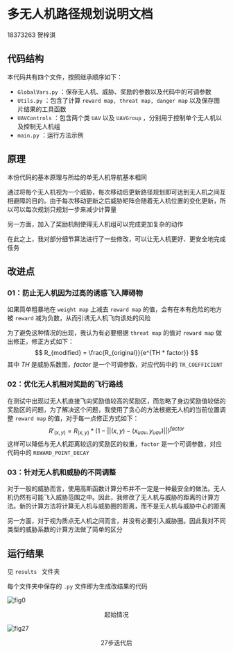 # 多无人机路径规划说明文档

18373263 贺梓淇

## 代码结构

本代码共有四个文件，按照继承顺序如下：

- `GlobalVars.py` ：保存无人机、威胁、奖励的参数以及代码中的可调参数
- `Utils.py` ：包含了计算 `reward map, threat map, danger map` 以及保存图片结果的工具函数
- `UAVControls` ：包含两个类 `UAV` 以及 `UAVGroup` ，分别用于控制单个无人机以及控制无人机组
- `main.py` ：运行方法示例

## 原理

本份代码的基本原理与所给的单无人机导航基本相同

通过将每个无人机视为一个威胁，每次移动后更新路径规划即可达到无人机之间互相避障的目的。由于每次移动更新之后威胁矩阵会随着无人机位置的变化更新，所以可以每次规划只规划一步来减少计算量

另一方面，加入了奖励机制使得无人机组可以完成更加复杂的动作

在此之上，我对部分细节算法进行了一些修改，可以让无人机更好、更安全地完成任务

## 改进点

### 01：防止无人机因为过高的诱惑飞入障碍物

如果简单粗暴地在 `weight map` 上减去 `reward map` 的值，会有在本有危险的地方被 `reward` 减为负数，从而引诱无人机飞向该处的风险

为了避免这种情况的出现，我认为有必要根据 `threat map` 的值对 `reward map` 做出修正，修正方式如下：
$$
R_{modified} = \frac{R_{original}}{e^{TH * factor}}
$$
其中 $TH$ 是威胁系数图，$factor$ 是一个可调参数，对应代码中的 `TR_COEFFICIENT`

### 02：优化无人机相对奖励的飞行路线

在测试中出现过无人机直接飞向奖励值较高的奖励区，而忽略了身边奖励值较低的奖励区的问题，为了解决这个问题，我使用了贪心的方法根据无人机的当前位置调整 `reward map` 的值，对于每一点修正方式如下：
$$
R'_{(x,y)} = R_{(x,y)} * (1 - ||(x,y) - (x_{uav}, y_{uav})||)^{factor}
$$
这样可以降低与无人机距离较远的奖励区的权重，`factor` 是一个可调参数，对应代码中的 `REWARD_POINT_DECAY`

### 03：针对无人机和威胁的不同调整

对于一般的威胁而言，使用高斯函数计算分布并不一定是一种最安全的做法。无人机仍然有可能飞入威胁范围之中。因此，我修改了无人机与威胁的距离的计算方法。新的计算方法将计算无人机与威胁圈的距离，而不是无人机与威胁中心的距离

另一方面，对于视为质点无人机之间而言，并没有必要引入威胁圈。因此我对不同类型的威胁系数的计算方法做了简单的区分

## 运行结果

见 `results ` 文件夹

每个文件夹中保存的 `.py` 文件即为生成改结果的代码

![fig0](C:\Users\APass\NutStoreSync\BUAA_Course_Code\MachineLearning\project01\multiUAV\results\09-19-2020_22-09-04\fig0.png)

<center>起始情况</center>

![fig27](C:\Users\APass\NutStoreSync\BUAA_Course_Code\MachineLearning\project01\multiUAV\results\09-19-2020_22-09-04\fig27.png)

<center>27步迭代后</center>

